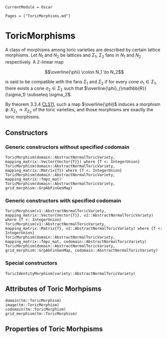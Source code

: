 ```@meta
CurrentModule = Oscar
```

```@contents
Pages = ["ToricMorphisms.md"]
```

# ToricMorphisms

A class of morphisms among toric varieties are described by certain lattice morphisms.
Let $N_1$ and $N_2$ be lattices and $\Sigma_1$, $\Sigma_2$ fans in $N_1$ and $N_2$
respectively. A $\mathbb{Z}$-linear map

$$\overline{\phi} \colon N_1 \to N_2$$

is said to be compatible with the fans $\Sigma_1$ and $\Sigma_2$ if for every cone
$\sigma_1 \in \Sigma_1$, there exists a cone $\sigma_2 \in \Sigma_2$ such that
$\overline{\phi}_{\mathbb{R}}(\sigma_1) \subseteq \sigma_2$.

By theorem 3.3.4 [CLS11](@cite), such a map $\overline{\phi}$ induces a morphism
$\phi \colon X_{\Sigma_1} \to X_{\Sigma_2}$ of the toric varieties, and those
morphisms are exactly the toric morphisms.


## Constructors

### Generic constructors without specified codomain

```@docs
ToricMorphism(domain::AbstractNormalToricVariety, mapping_matrix::Vector{Vector{T}}) where {T <: IntegerUnion}
ToricMorphism(domain::AbstractNormalToricVariety, mapping_matrix::Matrix{T}) where {T <: IntegerUnion}
ToricMorphism(domain::AbstractNormalToricVariety, mapping_matrix::fmpz_mat)
ToricMorphism(domain::AbstractNormalToricVariety, grid_morphism::GrpAbFinGenMap)
```

### Generic constructors with specified codomain

```@docs
ToricMorphism(v1::AbstractNormalToricVariety, mapping_matrix::Vector{Vector{T}}, v2::AbstractNormalToricVariety) where {T <: IntegerUnion}
ToricMorphism(v1::AbstractNormalToricVariety, mapping_matrix::Matrix{T}, v2::AbstractNormalToricVariety) where {T <: IntegerUnion}
ToricMorphism(domain::AbstractNormalToricVariety, mapping_matrix::fmpz_mat, codomain::AbstractNormalToricVariety)
ToricMorphism(domain::AbstractNormalToricVariety, grid_morphism::GrpAbFinGenMap, codomain::AbstractNormalToricVariety)
```

### Special constructors

```@docs
ToricIdentityMorphism(variety::AbstractNormalToricVariety)
```

## Attributes of Toric Morhpisms

```@docs
domain(tm::ToricMorphism)
image(tm::ToricMorphism)
codomain(tm::ToricMorphism)
grid_morphism(tm::ToricMorphism)
```

## Properties of Toric Morhpisms
